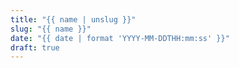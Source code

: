 ```yaml
---
title: "{{ name | unslug }}"
slug: "{{ name }}"
date: "{{ date | format 'YYYY-MM-DDTHH:mm:ss' }}"
draft: true
---
```


